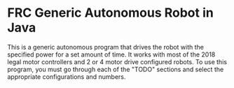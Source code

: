 # FRC Generic Autonomous Robot in Java

This is a generic autonomous program that drives the robot with the specified
power for a set amount of time. It works with most of the 2018 legal motor
controllers and 2 or 4 motor drive configured robots. To use this program,
you must go through each of the "TODO" sections and select the appropriate
configurations and numbers.

